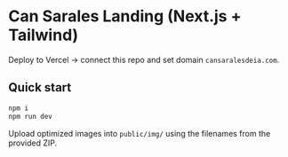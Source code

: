 # Can Sarales Landing (Next.js + Tailwind)

Deploy to Vercel → connect this repo and set domain `cansaralesdeia.com`.

## Quick start
```bash
npm i
npm run dev
```
Upload optimized images into `public/img/` using the filenames from the provided ZIP.
